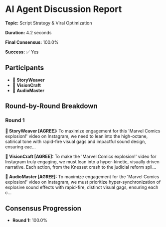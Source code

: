 # AI Agent Discussion Report

**Topic:** Script Strategy & Viral Optimization

**Duration:** 4.2 seconds

**Final Consensus:** 100.0%

**Success:** ✅ Yes

## Participants

- 📝 **StoryWeaver**
- 🎨 **VisionCraft**
- 🎵 **AudioMaster**

## Round-by-Round Breakdown

### Round 1

**📝 StoryWeaver [AGREE]:** To maximize engagement for this 'Marvel Comics explosion!' video on Instagram, we need to lean into the high-octane, satirical tone with rapid-fire visual gags and impactful sound design, ensuring eac...

**🎨 VisionCraft [AGREE]:** To make the 'Marvel Comics explosion!' video for Instagram truly engaging, we must lean into a hyper-kinetic, visually driven narrative. Each action, from the Knesset crash to the judicial reform spli...

**🎵 AudioMaster [AGREE]:** To maximize engagement for the 'Marvel Comics explosion!' video on Instagram, we must prioritize hyper-synchronization of explosive sound effects with rapid-fire, distinct visual gags, ensuring each c...

## Consensus Progression

- **Round 1:** 100.0%
